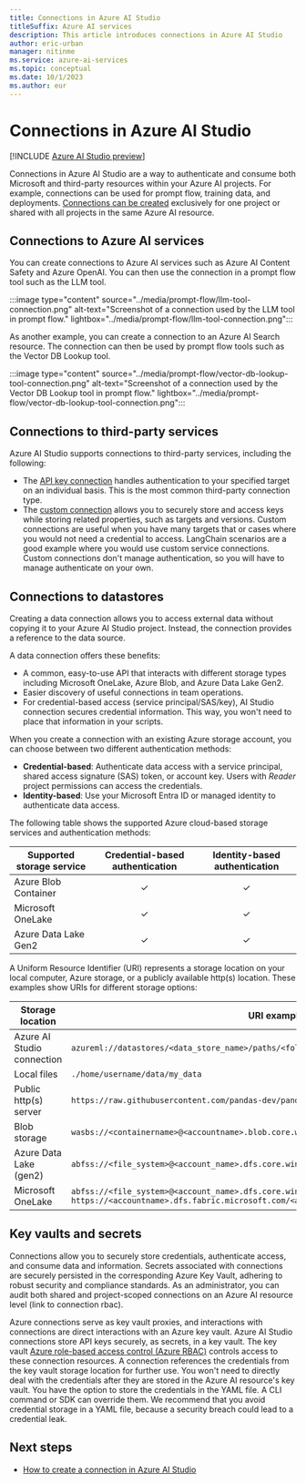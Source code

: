```yaml
---
title: Connections in Azure AI Studio
titleSuffix: Azure AI services
description: This article introduces connections in Azure AI Studio
author: eric-urban
manager: nitinme
ms.service: azure-ai-services
ms.topic: conceptual
ms.date: 10/1/2023
ms.author: eur
---
```


# Connections in Azure AI Studio

[!INCLUDE [Azure AI Studio preview](../includes/preview-ai-studio.md)]

Connections in Azure AI Studio are a way to authenticate and consume both Microsoft and third-party resources within your Azure AI projects. For example, connections can be used for prompt flow, training data, and deployments. [Connections can be created](../how-to/connections-add.md) exclusively for one project or shared with all projects in the same Azure AI resource. 

## Connections to Azure AI services

You can create connections to Azure AI services such as Azure AI Content Safety and Azure OpenAI. You can then use the connection in a prompt flow tool such as the LLM tool.

:::image type="content" source="../media/prompt-flow/llm-tool-connection.png" alt-text="Screenshot of a connection used by the LLM tool in prompt flow." lightbox="../media/prompt-flow/llm-tool-connection.png":::

As another example, you can create a connection to an Azure AI Search resource. The connection can then be used by prompt flow tools such as the Vector DB Lookup tool.

:::image type="content" source="../media/prompt-flow/vector-db-lookup-tool-connection.png" alt-text="Screenshot of a connection used by the Vector DB Lookup tool in prompt flow." lightbox="../media/prompt-flow/vector-db-lookup-tool-connection.png":::

## Connections to third-party services

Azure AI Studio supports connections to third-party services, including the following:
- The [API key connection](../how-to/connections-add.md?tabs=api-key#connection-details) handles authentication to your specified target on an individual basis. This is the most common third-party connection type.
- The [custom connection](../how-to/connections-add.md?tabs=custom#connection-details) allows you to securely store and access keys while storing related properties, such as targets and versions. Custom connections are useful when you have many targets that or cases where you would not need a credential to access. LangChain scenarios are a good example where you would use custom service connections. Custom connections don't manage authentication, so you will have to manage authenticate on your own.

## Connections to datastores

Creating a data connection allows you to access external data without copying it to your Azure AI Studio project. Instead, the connection provides a reference to the data source.

A data connection offers these benefits:

- A common, easy-to-use API that interacts with different storage types including Microsoft OneLake, Azure Blob, and Azure Data Lake Gen2.
- Easier discovery of useful connections in team operations.
- For credential-based access (service principal/SAS/key), AI Studio connection secures credential information. This way, you won't need to place that information in your scripts.

When you create a connection with an existing Azure storage account, you can choose between two different authentication methods:

- **Credential-based**: Authenticate data access with a service principal, shared access signature (SAS) token, or account key. Users with *Reader* project permissions can access the credentials.
- **Identity-based**: Use your Microsoft Entra ID or managed identity to authenticate data access.


The following table shows the supported Azure cloud-based storage services and authentication methods:

Supported storage service | Credential-based authentication | Identity-based authentication
|---|:----:|:---:|
Azure Blob Container| ✓ | ✓|
Microsoft OneLake| ✓ | ✓|
Azure Data Lake Gen2| ✓ | ✓|

A Uniform Resource Identifier (URI) represents a storage location on your local computer, Azure storage, or a publicly available http(s) location. These examples show URIs for different storage options:

|Storage location  | URI examples  |
|---------|---------|
|Azure AI Studio connection  |   `azureml://datastores/<data_store_name>/paths/<folder1>/<folder2>/<folder3>/<file>.parquet`      |
|Local files     | `./home/username/data/my_data`         |
|Public http(s) server    |  `https://raw.githubusercontent.com/pandas-dev/pandas/main/doc/data/titanic.csv`    |
|Blob storage    | `wasbs://<containername>@<accountname>.blob.core.windows.net/<folder>/`|
|Azure Data Lake (gen2) | `abfss://<file_system>@<account_name>.dfs.core.windows.net/<folder>/<file>.csv`  |
|Microsoft OneLake | `abfss://<file_system>@<account_name>.dfs.core.windows.net/<folder>/<file>.csv` `https://<accountname>.dfs.fabric.microsoft.com/<artifactname>` |


## Key vaults and secrets

Connections allow you to securely store credentials, authenticate access, and consume data and information.  Secrets associated with connections are securely persisted in the corresponding Azure Key Vault, adhering to robust security and compliance standards. As an administrator, you can audit both shared and project-scoped connections on an Azure AI resource level (link to connection rbac). 

Azure connections serve as key vault proxies, and interactions with connections are direct interactions with an Azure key vault. Azure AI Studio connections store API keys securely, as secrets, in a key vault. The key vault [Azure role-based access control (Azure RBAC)](./rbac-ai-studio.md) controls access to these connection resources. A connection references the credentials from the key vault storage location for further use. You won't need to directly deal with the credentials after they are stored in the Azure AI resource's key vault. You have the option to store the credentials in the YAML file. A CLI command or SDK can override them. We recommend that you avoid credential storage in a YAML file, because a security breach could lead to a credential leak.  


## Next steps

- [How to create a connection in Azure AI Studio](../how-to/connections-add.md)
